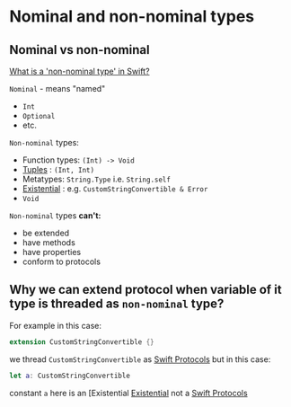 # Nominal and non-nominal types

## Nominal vs non-nominal

[What is a 'non-nominal type' in Swift?](https://stackoverflow.com/a/44396546/11282287)

`Nominal` - means "named"

- `Int`
- `Optional`
- etc.

`Non-nominal` types:

- Function types: `(Int) -> Void`
- [Tuples](Tuples.md) : `(Int, Int)`
- Metatypes: `String.Type` i.e. `String.self`
- [Existential](Existential.md) : e.g. `CustomStringConvertible & Error`
- `Void`

`Non-nominal` types **can't:**

- be extended
- have methods
- have properties
- conform to protocols

## Why we can extend protocol when variable of it type is threaded as `non-nominal` type?

For example in this case:

```swift
extension CustomStringConvertible {}
```

we thread `CustomStringConvertible` as [Swift Protocols](Swift%20Protocols.md) but in this case:

```swift
let a: CustomStringConvertible
```

constant `a` here is an [Existential [Existential](Existential.md) not a [Swift Protocols](Swift%20Protocols.md)